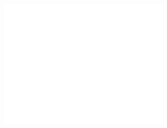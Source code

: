 <img alt="Metrics" src="https://github.com/massivelivefun/massivelivefun/blob/main/github-metrics.svg">
